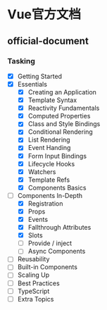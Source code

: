 # Vue官方文档

## official-document

### Tasking

- [x] Getting Started
- [x] Essentials
  - [x] Creating an Application
  - [x] Template Syntax
  - [x] Reactivity Fundamentals
  - [x] Computed Properties
  - [x] Class and Style Bindings
  - [x] Conditional Rendering
  - [x] List Rendering
  - [x] Event Handing
  - [x] Form Input Bindings
  - [x] Lifecycle Hooks
  - [x] Watchers
  - [x] Template Refs
  - [x] Components Basics
- [ ] Components In-Depth
  - [x] Registration
  - [x] Props
  - [x] Events
  - [x] Fallthrough Attributes
  - [x] Slots
  - [ ] Provide / inject
  - [ ] Async Components
- [ ] Reusability
- [ ] Built-in Components
- [ ] Scaling Up
- [ ] Best Practices
- [ ] TypeScript
- [ ] Extra Topics
